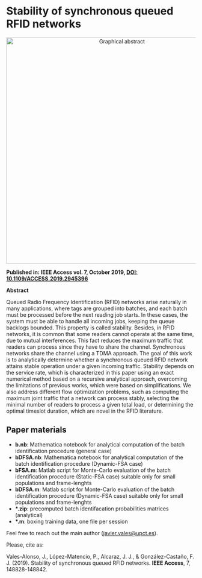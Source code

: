 # Stability of synchronous queued RFID networks

<p align="center">
<img src="https://ieeexplore.ieee.org/ielx7/6287639/8600701/8856209/graphical_abstract/access-gagraphic-2945396.jpg" alt="Graphical abstract" width="600">
</p>

<p>
<b> Published in: IEEE Access vol. 7, October 2019, <a href="https://doi.org/10.1109/ACCESS.2019.2945396"> DOI: 10.1109/ACCESS.2019.2945396 </a> </b> </p>

  
<b> Abstract </b>
<p>
<it>Queued Radio Frequency Identification (RFID) networks arise naturally in many applications, where tags are
grouped into batches, and each batch must be processed before the next reading job starts. In these cases, the
system must be able to handle all incoming jobs, keeping the queue backlogs bounded. This property is called
stability. Besides, in RFID networks, it is common that some readers cannot operate at the same time, due to mutual
interferences. This fact reduces the maximum traffic that readers can process since they have to share the channel.
Synchronous networks share the channel using a TDMA approach. The goal of this work is to analytically determine
whether a synchronous queued RFID network attains stable operation under a given incoming traffic. Stability
depends on the service rate, which is characterized in this paper using an exact numerical method based on a
recursive analytical approach, overcoming the limitations of previous works, which were based on simplifications.
We also address different flow optimization problems, such as computing the maximum joint traffic that a network
can process stably, selecting the minimal number of readers to process a given total load, or determining the
optimal timeslot duration, which are novel in the RFID literature.</it>
</p>


## Paper materials
<ul>
  <li> <b>b.nb</b>: Mathematica notebook for analytical computation of the batch identification procedure (general case)
  <li> <b>bDFSA.nb</b>: Mathematica notebook for analytical computation of the batch identification procedure (Dynamic-FSA case)
  <li> <b>bFSA.m</b>: Matlab script for Monte-Carlo evaluation of the batch identification procedure (Static-FSA case) suitable only for small populations and frame-lenghts
  <li> <b>bDFSA.m</b>: Matlab script for Monte-Carlo evaluation of the batch identification procedure (Dynamic-FSA case) suitable only for small populations and frame-lenghts
  <li> <b>*.zip</b>: precomputed batch identifacation probabilities matrices (analytical)
  <li> <b>*.m</b>: boxing training data, one file per session
</ul>

Feel free to reach out the main author (javier.vales@upct.es).

Please, cite as:

<it>Vales-Alonso, J., López-Matencio, P., Alcaraz, J. J., & González-Castaño, F. J. (2019). Stability of synchronous queued RFID networks. <b>IEEE Access</b>, 7, 148828-148842.</it>
